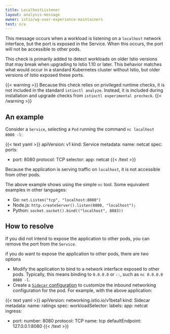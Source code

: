 ```yaml
---
title: LocalhostListener
layout: analysis-message
owner: istio/wg-user-experience-maintainers
test: n/a
---
```


This message occurs when a workload is listening on a `localhost` network interface, but the port is exposed in the Service.
When this occurs, the port will not be accessible to other pods.

This check is primarily added to detect workloads on older Istio versions that may break when upgrading to Istio 1.10 or later.
This behavior matches what would occur in a standard Kubernetes cluster without Istio, but older versions of Istio exposed these ports.

{{< warning >}}
Because this check relies on privileged runtime checks, it is not included in the standard `istioctl analyze`.
Instead, it is included during installation and upgrade checks from `istioctl experimental precheck`.
{{< /warning >}}

## An example

Consider a `Service`, selecting a `Pod` running the command `nc localhost 8080 -l`:

{{< text yaml >}}
apiVersion: v1
kind: Service
metadata:
  name: netcat
spec:
  ports:
  - port: 8080
    protocol: TCP
  selector:
    app: netcat
{{< /text >}}

Because the application is serving traffic on `localhost`, it is not accessible from other pods.

The above example shows using the simple `nc` tool. Some equivalent examples in other languages:

- Go: `net.Listen("tcp", "localhost:8080")`
- Node.js: `http.createServer().listen(8080, "localhost");`
- Python: `socket.socket().bind(("localhost", 8083))`

## How to resolve

If you did not intend to expose the application to other pods, you can remove the port from the `Service`.

if you do want to expose the application to other pods, there are two options

- Modify the application to bind to a network interface exposed to other pods. Typically, this means binding to `0.0.0.0` or `::`, such as `nc 0.0.0.0 8080 -l`.
- Create a [`Sidecar` configuration](/docs/reference/config/networking/sidecar/#IstioIngressListener) to customize the inbound networking configuration for the pod.
  For example, with the above application:

{{< text yaml >}}
apiVersion: networking.istio.io/v1beta1
kind: Sidecar
metadata:
  name: ratings
spec:
  workloadSelector:
    labels:
      app: netcat
  ingress:
  - port:
      number: 8080
      protocol: TCP
      name: tcp
    defaultEndpoint: 127.0.0.1:8080
{{< /text >}}
